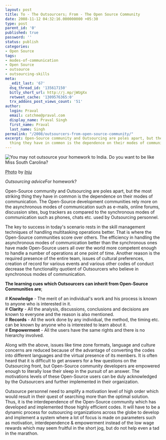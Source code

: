 ```yaml
---
layout: post
title: To - The Outsourcers; From - The Open Source Community
date: 2008-11-12 04:32:16.000000000 +05:30
type: post
parent_id: '0'
published: true
password: ''
status: publish
categories:
- Open Source
tags:
- modes-of-communication
- Open Source
- outsource
- outsourcing-skills
meta:
  _edit_last: '67'
  dsq_thread_id: '135617150'
  bitly_short_url: http://j.mp/jWUgXx
  retweet_cache: '1309576365:0'
  trx_addons_post_views_count: '51'
author:
  login: Praval
  email: catchme@praval.com
  display_name: Praval Singh
  first_name: Praval
  last_name: Singh
permalink: "/2008/outsourcers-from-open-source-community/"
excerpt: Open-Source community and Outsourcing are poles apart, but the most striking
  thing they have in common is the dependence on their modes of communication.
---
```

<div class="figure"><img src="{{ site.baseurl }}/assets/2008/11/outsource-homework.gif" alt="You may not outsource your homework to India. Do you want to be like Miss South Carolina?" />
<p class="credit"><abbr class="type" title="Photograph">Photo</abbr> by <cite><a href="http://www.flickr.com/photos/inju/1053266775/">Inju</a></cite></p>
<p class="caption"><em class="title">Outsourcing advice</em>For homework?</p>
</div>
<p><!--more--></p>
<p>Open-Source community and Outsourcing are poles apart, but the most striking thing they have in common is the dependence on their modes of communication. The Open-Source development communities rely more on the asynchronous modes of communication such as e-mails, online forums, discussion sites, bug trackers as compared to the synchronous modes of communication such as phones, chats etc. used by Outsourcing personnel. </p>
<p>The key to success in today's scenario rests in the skill management techniques of handling multitasking operations better. That is where the Open-Source communities score over others. The efficiency in handling the asynchronous modes of communication better than the synchronous ones have made Open-Source users all over the world more competent enough to handle a number of operations at one point of time. Another reason is the required presence of the entire team, issues of cultural preferences, creation of record for various events and various other codes of conduct decrease the functionality quotient of Outsourcers who believe in synchronous modes of communication.</p>
<p><strong>The learning cues which Outsourcers can inherit from Open-Source Communities are</strong>;</p>
<p># <strong>Knowledge</strong> - The merit of an individual's work and his process is known to anyone who is interested in it.<br />
# <strong>Clarity</strong> - All the analysis, discussions, conclusions and decisions are known to everyone and the reason is also mentioned.<br />
# <strong>Records</strong> - All the work done by any individual, the method, the timing etc. can be known by anyone who is interested to learn about it.<br />
# <strong>Empowerment</strong> - All the users have the same rights and there is no hierarchy involved.</p>
<p>Along with the above, issues like time zone formats, language and culture concerns are reduced because of the advantage of converting the codes into different languages and the virtual presence of its members. It is often heard that it is difficult to get answers for a few questions on the Outsourcing front, but Open-Source community developers are empowered enough to literally lose their sleep in the pursuit of an answer. The motivations levels of these Open-Source users can be duly acknowledged by the Outsourcers and further implemented in their organization.</p>
<p>Outsource personnel need to amplify a motivation level of high order which would result in their quest of searching more than the optimal solution. Thus, it is the interdependence of the Open-Source community which has developed and implemented those highly efficient codes. It will have to be a dynamic process for outsourcing organizations across the globe to develop and implement a system where a lot of focus is made on parameters such as motivation, interdependence &amp; empowerment instead of the low wage rewards which may seem fruitful in the short jog, but do not help even a tad in the marathon.</p>
